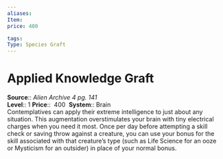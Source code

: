```yaml
---
aliases: 
Item:
price: 400

tags: 
Type: Species Graft
---
```


# Applied Knowledge Graft

**Source**:: _Alien Archive 4 pg. 141_  
**Level**:: 1
**Price**::  400 
**System**:: Brain  
Contemplatives can apply their extreme intelligence to just about any situation. This augmentation overstimulates your brain with tiny electrical charges when you need it most. Once per day before attempting a skill check or saving throw against a creature, you can use your bonus for the skill associated with that creature’s type (such as Life Science for an ooze or Mysticism for an outsider) in place of your normal bonus.
